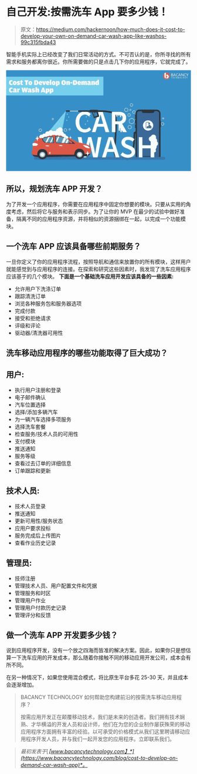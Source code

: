 # 自己开发:按需洗车 App 要多少钱！

> 原文：<https://medium.com/hackernoon/how-much-does-it-cost-to-develop-your-own-on-demand-car-wash-app-like-washos-99c315fbda43>

智能手机实际上已经改变了我们日常活动的方式。不可否认的是，你所寻找的所有需求和服务都离你很近。你所需要做的只是点击几下你的应用程序，它就完成了。

![](img/26fb7dd87a9f3cd1685f280b6296bd03.png)

## 所以，规划洗车 APP 开发？

为了开发一个应用程序，你需要在应用程序中固定你想要的模块。只要从实用的角度考虑，然后将它与服务和表示同步。为了让你的 MVP 在最少的试验中做好准备，隔离不同的应用程序资源，并将相似的资源捆绑在一起，以完成一个功能模块。

## 一个洗车 APP 应该具备哪些前期服务？

一旦你定义了你的应用程序流程，按照导航和通信来放置你的所有模块，这样用户就能感觉到与应用程序的连接。在探索和研究这些因素时，我发现了洗车应用程序应该基于的几个模块。
**下面是一个基础洗车应用开发应该具备的一些因素:**

*   允许用户下洗涤订单
*   跟踪清洗订单
*   浏览各种服务包和服务器选项
*   完成付款
*   接受和拒绝请求
*   评级和评论
*   驱动器/清洗器可用性

## 洗车移动应用程序的哪些功能取得了巨大成功？

## 用户:

*   执行用户注册和登录
*   电子邮件确认
*   汽车位置选择
*   选择/添加多辆汽车
*   为一辆汽车选择多项服务
*   选择洗车套餐
*   检查服务/技术人员的可用性
*   支付模块
*   推送通知
*   服务等级
*   查看过去订单的详细信息
*   订单跟踪和更新

## 技术人员:

*   技术人员登录
*   推送通知
*   更新可用性/服务状态
*   应用户要求投标
*   服务完成后上传图片
*   查看作业历史记录

## 管理员:

*   技师注册
*   管理技术人员、用户配置文件和凭据
*   管理服务和时区
*   管理用户作业
*   管理用户付款历史记录
*   管理评分和反馈

## 做一个洗车 APP 开发要多少钱？

说到应用程序开发，没有一个放之四海而皆准的解决方案。因此，如果你只是想估算一下洗车应用的开发成本，那么随着你接触不同的移动应用开发公司，成本会有所不同。

在另一种情况下，如果您使用混合模式，将比原生平台多花 25-30 天，并且成本会逐渐增加。

> BACANCY TECHNOLOGY 如何帮助您构建前沿的按需洗车移动应用程序？
> 
> 按需应用开发正在颠覆移动技术，我们是未来的创造者。我们拥有技术娴熟、才华横溢的开发人员和设计师，他们在为您的企业制作屡获殊荣的移动应用程序方面拥有丰富的经验。以可承受的价格模式从我们这里聘请移动应用程序开发人员，并与我们一起开发您的应用程序。立即联系我们。

> *最初发表于*[*【www.bacancytechnology.com】*](https://www.bacancytechnology.com/blog/cost-to-develop-on-demand-car-wash-app)*。*